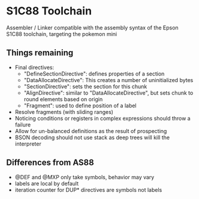 # S1C88 Toolchain
Assembler / Linker compatible with the assembly syntax of the Epson S1C88 toolchain, targeting the pokemon mini

## Things remaining
* Final directives:
    * "DefineSectionDirective": defines properties of a section
    * "DataAllocateDirective": This creates a number of uninitialized bytes
    * "SectionDirective": sets the section for this chunk
    * "AlignDirective": similar to "DataAllocateDirective", but sets chunk to round elements based on origin
    * "Fragment": used to define position of a label
 * Resolve fragments (with sliding ranges)
 * Noticing conditions or registers in complex expressions should throw a failure
 * Allow for un-balanced definitions as the result of prospecting
 * BSON decoding should not use stack as deep trees will kill the interpreter

## Differences from AS88
* @DEF and @MXP only take symbols, behavior may vary
* labels are local by default
* iteration counter for DUP* directives are symbols not labels
